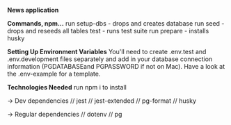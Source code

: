 **News application**

**Commands, npm...**
run setup-dbs - drops and creates database
run seed - drops and reseeds all tables
test - runs test suite
run prepare - installs husky

**Setting Up Environment Variables**
You'll need to create .env.test and .env.development files separately and add in your database connection information (PGDATABASEand PGPASSWORD if not on Mac). Have a look at the .env-example for a template.

**Technologies Needed**
run npm i to install

-> Dev dependencies
// jest
// jest-extended
// pg-format
// husky

-> Regular dependencies
// dotenv
// pg
